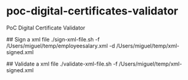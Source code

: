 # poc-digital-certificates-validator
PoC Digital Certificate Validator

## Sign a xml file
./sign-xml-file.sh -f /Users/miguel/temp/employeesalary.xml -d /Users/miguel/temp/xml-signed.xml
 
## Validate a xml file
./validate-xml-file.sh -f /Users/miguel/temp/xml-signed.xml